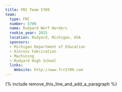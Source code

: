```yaml
---
title: FRC Team 5709
team:
  type: FRC
  number: 5709
  name: Rudyard Nerf Herders
  rookie_year: 2015
  location: Rudyard, Michigan, USA
  sponsors:
  - Michigan Department of Education
  - Kinross Fabrication
  - Machining
  - Rudyard High School
  links:
    Website: http://www.frc5709.com
---
```


{% include remove_this_line_and_add_a_paragraph %}